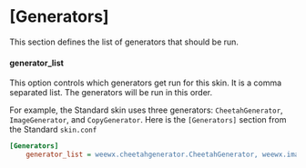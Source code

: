 # [Generators]

This section defines the list of generators that should be run.

#### generator_list

This option controls which generators get run for this skin. It is a
comma separated list. The generators will be run in this order.

For example, the Standard skin uses three generators: `CheetahGenerator`,
`ImageGenerator`, and `CopyGenerator`. Here is the `[Generators]` section
from the Standard `skin.conf`

``` ini
[Generators]
    generator_list = weewx.cheetahgenerator.CheetahGenerator, weewx.imagegenerator.ImageGenerator, weewx.reportengine.CopyGenerator
```
